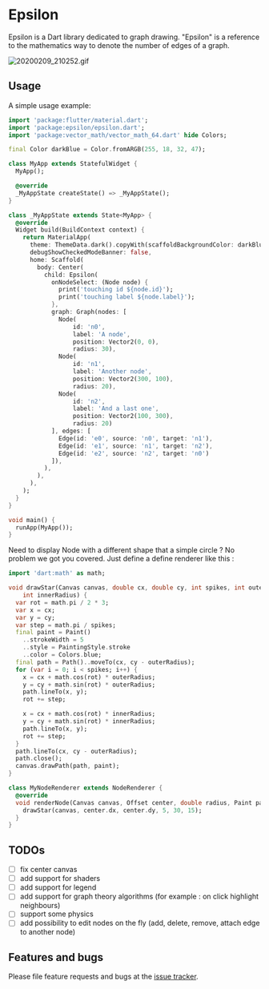 # Epsilon 

Epsilon is a Dart library dedicated to graph drawing.
"Epsilon" is a reference to the mathematics way to denote the number of edges of a graph.

![20200209_210252.gif](20200209_210252.gif)


## Usage

A simple usage example:

```dart
import 'package:flutter/material.dart';
import 'package:epsilon/epsilon.dart';
import 'package:vector_math/vector_math_64.dart' hide Colors;

final Color darkBlue = Color.fromARGB(255, 18, 32, 47);

class MyApp extends StatefulWidget {
  MyApp();

  @override
  _MyAppState createState() => _MyAppState();
}

class _MyAppState extends State<MyApp> {
  @override
  Widget build(BuildContext context) {
    return MaterialApp(
      theme: ThemeData.dark().copyWith(scaffoldBackgroundColor: darkBlue),
      debugShowCheckedModeBanner: false,
      home: Scaffold(
        body: Center(
          child: Epsilon(
            onNodeSelect: (Node node) {
              print('touching id ${node.id}');
              print('touching label ${node.label}');
            },
            graph: Graph(nodes: [
              Node(
                  id: 'n0',
                  label: 'A node',
                  position: Vector2(0, 0),
                  radius: 30),
              Node(
                  id: 'n1',
                  label: 'Another node',
                  position: Vector2(300, 100),
                  radius: 20),
              Node(
                  id: 'n2',
                  label: 'And a last one',
                  position: Vector2(100, 300),
                  radius: 20)
            ], edges: [
              Edge(id: 'e0', source: 'n0', target: 'n1'),
              Edge(id: 'e1', source: 'n1', target: 'n2'),
              Edge(id: 'e2', source: 'n2', target: 'n0')
            ]),
          ),
        ),
      ),
    );
  }
}

void main() {
  runApp(MyApp());
}
```


Need to display Node with a different shape that a simple circle ? No problem we got you covered. Just define a define renderer like this :
```dart
import 'dart:math' as math;

void drawStar(Canvas canvas, double cx, double cy, int spikes, int outerRadius,
    int innerRadius) {
  var rot = math.pi / 2 * 3;
  var x = cx;
  var y = cy;
  var step = math.pi / spikes;
  final paint = Paint()
    ..strokeWidth = 5
    ..style = PaintingStyle.stroke
    ..color = Colors.blue;
  final path = Path()..moveTo(cx, cy - outerRadius);
  for (var i = 0; i < spikes; i++) {
    x = cx + math.cos(rot) * outerRadius;
    y = cy + math.sin(rot) * outerRadius;
    path.lineTo(x, y);
    rot += step;

    x = cx + math.cos(rot) * innerRadius;
    y = cy + math.sin(rot) * innerRadius;
    path.lineTo(x, y);
    rot += step;
  }
  path.lineTo(cx, cy - outerRadius);
  path.close();
  canvas.drawPath(path, paint);
}

class MyNodeRenderer extends NodeRenderer {
  @override
  void renderNode(Canvas canvas, Offset center, double radius, Paint paint) {
    drawStar(canvas, center.dx, center.dy, 5, 30, 15);
  }
}
```

## TODOs 

- [ ] fix center canvas
- [ ] add support for shaders
- [ ] add support for legend
- [ ] add support for graph theory algorithms (for example : on click highlight neighbours)
- [ ] support some physics
- [ ] add possibility to edit nodes on the fly (add, delete, remove, attach edge to another node)

## Features and bugs

Please file feature requests and bugs at the [issue tracker][tracker].

[tracker]: http://example.com/issues/replaceme
